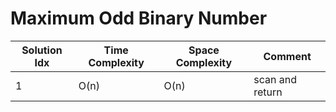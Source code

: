 # Maximum Odd Binary Number

| Solution Idx | Time Complexity | Space Complexity | Comment         |
| ------------ | --------------- | ---------------- | --------------- |
| 1            | O(n)            | O(n)             | scan and return |
